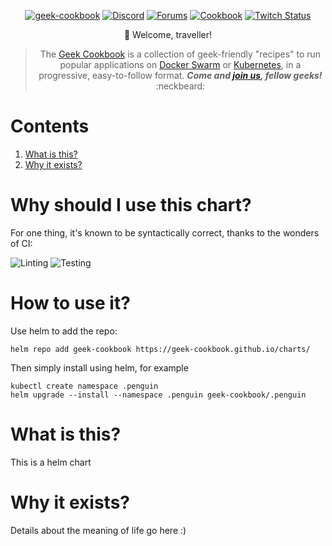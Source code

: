 
[cookbookurl]: https://geek-cookbook.funkypenguin.co.nz
[discourseurl]: https://discourse.geek-kitchen.funkypenguin.co.nz
[discordurl]: http://chat.funkypenguin.co.nz
[patreonurl]: https://patreon.com/funkypenguin
[blogurl]: https://www.funkypenguin.co.nz
[twitchurl]: https://www.twitch.tv/funkypenguinconz
[twitterurl]: https://twitter.com/funkypenguin
[dockerurl]: https://geek-cookbook.funkypenguin.co.nz/ha-docker-swarm/design
[k8surl]: https://geek-cookbook.funkypenguin.co.nz/kubernetes/start

<div align="center">

[![geek-cookbook](https://raw.githubusercontent.com/geek-cookbook/autopenguin/master/images/readme_header.png)][cookbookurl]
[![Discord](https://img.shields.io/discord/396055506072109067?color=black&label=Hot%20Sweaty%20Geeks&logo=discord&logoColor=white&style=for-the-badge)][discordurl]
[![Forums](https://img.shields.io/discourse/topics?color=black&label=Forums&logo=discourse&logoColor=white&server=https%3A%2F%2Fdiscourse.geek-kitchen.funkypenguin.co.nz&style=for-the-badge)][discourseurl]
[![Cookbook](https://img.shields.io/badge/Recipes-44-black?style=for-the-badge&color=black)][cookbookurl]
[![Twitch Status](https://img.shields.io/twitch/status/funkypenguinconz?style=for-the-badge&label=LiveGeeking&logoColor=white&logo=twitch)][twitchurl]

:wave: Welcome, traveller!
> The [Geek Cookbook][cookbookurl] is a collection of geek-friendly "recipes" to run popular applications on [Docker Swarm][dockerurl] or [Kubernetes][k8surl], in a progressive, easy-to-follow format.  ***Come and [join us][discordurl], fellow geeks!*** :neckbeard:
</div>

 
# Contents

1. [What is this?](#what-is-this)
2. [Why it exists?](#why-it-exists)


# Why should I use this chart?

For one thing, it's known to be syntactically correct, thanks to the wonders of CI:

![Linting](https://github.com/geek-cookbook/.penguin/workflows/Linting/badge.svg)
![Testing](https://github.com/geek-cookbook/.penguin/workflows/Testing/badge.svg)


 
# How to use it?

Use helm to add the repo:

```
helm repo add geek-cookbook https://geek-cookbook.github.io/charts/
```

Then simply install using helm, for example

```
kubectl create namespace .penguin
helm upgrade --install --namespace .penguin geek-cookbook/.penguin
```




# What is this?

This is a helm chart

# Why it exists?

Details about the meaning of life go here :)


